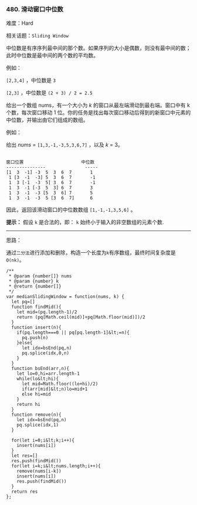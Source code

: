 ### 480. 滑动窗口中位数

难度：Hard

相关话题：`Sliding Window`

中位数是有序序列最中间的那个数。如果序列的大小是偶数，则没有最中间的数；此时中位数是最中间的两个数的平均数。



例如：



 `[2,3,4]` ，中位数是 `3` 



 `[2,3]` ，中位数是  `(2 + 3) / 2 = 2.5` 



给出一个数组 nums，有一个大小为  *k*  的窗口从最左端滑动到最右端。窗口中有 k 个数，每次窗口移动 1 位。你的任务是找出每次窗口移动后得到的新窗口中元素的中位数，并输出由它们组成的数组。



例如：



给出 *nums*  =  `[1,3,-1,-3,5,3,6,7]` ，以及 *k*  = 3。





```

窗口位置                      中位数
---------------               -----
[1  3  -1] -3  5  3  6  7       1
 1 [3  -1  -3] 5  3  6  7       -1
 1  3 [-1  -3  5] 3  6  7       -1
 1  3  -1 [-3  5  3] 6  7       3
 1  3  -1  -3 [5  3  6] 7       5
 1  3  -1  -3  5 [3  6  7]      6

```

因此，返回该滑动窗口的中位数数组 `[1,-1,-1,3,5,6]` 。



 **提示：** 
假设 `k` 是合法的，即： `k`  始终小于输入的非空数组的元素个数.




-----

思路：

通过`二分法`进行添加和删除，构造一个长度为`k`有序数组，最终时间复杂度是`O(nk)`。


```
/**
 * @param {number[]} nums
 * @param {number} k
 * @return {number[]}
 */
var medianSlidingWindow = function(nums, k) {
  let pq=[]
  function findMid(){
    let mid=(pq.length-1)/2
    return (pq[Math.ceil(mid)]+pq[Math.floor(mid)])/2
  }
  function insert(n){
    if(pq.length===0 || pq[pq.length-1]&lt;=n){
      pq.push(n)
    }else{
      let idx=bsEnd(pq,n)
      pq.splice(idx,0,n)
    }
  }
  function bsEnd(arr,n){
    let lo=0,hi=arr.length-1
    while(lo&lt;hi){
      let mid=Math.floor((lo+hi)/2)
      if(arr[mid]&lt;n)lo=mid+1
      else hi=mid
    }
    return hi
  }
  function remove(n){
    let idx=bsEnd(pq,n)
    pq.splice(idx,1)
  }
  
  for(let i=0;i&lt;k;i++){
    insert(nums[i])
  }
  let res=[]
  res.push(findMid())
  for(let i=k;i&lt;nums.length;i++){
    remove(nums[i-k])
    insert(nums[i])
    res.push(findMid())
  }
  return res
};



```
